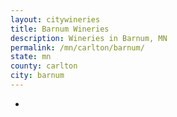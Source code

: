 ```yaml
---
layout: citywineries
title: Barnum Wineries
description: Wineries in Barnum, MN
permalink: /mn/carlton/barnum/
state: mn
county: carlton
city: barnum
---
```

-
